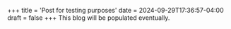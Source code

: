 +++
title = 'Post for testing purposes'
date = 2024-09-29T17:36:57-04:00
draft = false
+++
This blog will be populated eventually.